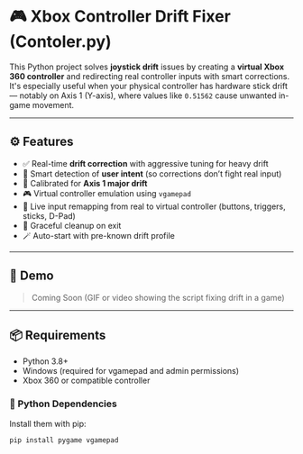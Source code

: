 # 🎮 Xbox Controller Drift Fixer (Contoler.py)

This Python project solves **joystick drift** issues by creating a **virtual Xbox 360 controller** and redirecting real controller inputs with smart corrections. It's especially useful when your physical controller has hardware stick drift — notably on Axis 1 (Y-axis), where values like `0.51562` cause unwanted in-game movement.

---

## ⚙️ Features

- ✅ Real-time **drift correction** with aggressive tuning for heavy drift
- 🧠 Smart detection of **user intent** (so corrections don’t fight real input)
- 🎯 Calibrated for **Axis 1 major drift**
- 🎮 Virtual controller emulation using `vgamepad`
- 🔁 Live input remapping from real to virtual controller (buttons, triggers, sticks, D-Pad)
- 🧼 Graceful cleanup on exit
- 🪄 Auto-start with pre-known drift profile

---

## 📸 Demo

> Coming Soon (GIF or video showing the script fixing drift in a game)

---

## 📦 Requirements

- Python 3.8+
- Windows (required for vgamepad and admin permissions)
- Xbox 360 or compatible controller

### 🔧 Python Dependencies

Install them with pip:

```bash
pip install pygame vgamepad
